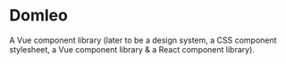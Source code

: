 # Domleo
A Vue component library (later to be a design system, a CSS component stylesheet, a Vue component library &amp; a React component library).
